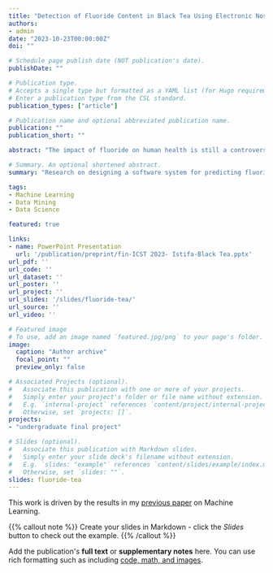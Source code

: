 ```yaml
---
title: "Detection of Fluoride Content in Black Tea Using Electronic Nose"
authors:
- admin
date: "2023-10-23T00:00:00Z"
doi: ""

# Schedule page publish date (NOT publication's date).
publishDate: ""

# Publication type.
# Accepts a single type but formatted as a YAML list (for Hugo requirements).
# Enter a publication type from the CSL standard.
publication_types: ["article"]

# Publication name and optional abbreviated publication name.
publication: ""
publication_short: ""

abstract: "The impact of fluoride on human health is still a controversial issue. The World Health Organization (WHO) has provided permissible levels of fluoride in black tea, but various commodities still ignore it. The purpose of this research is to design a software system used to build a predictive model for fluoride concentration based on the Rs / Ro ratio. The system uses input data in the form of e-nose sensor response and uses the Partial Least Square (PLSR) regression method for quick analysis of fluoride levels in various quality black tea (kw1, kw2, kw3). Identification of volatile compounds in black tea with various qualities was carried out using an e-nose equipped with 12 gas sensors. A prediction model for fluoride concentration based on the Rs / Ro ratio was successfully developed for each quality. The predictive performance values of fluoride concentration in the sample against the reference fluoride concentration Rs / Ro are: R2predkw1 = 0.986620 and RMSEpredkw1 = 0.004642; R2predkw2 = 0.994791 and RMSEpredkw2 = 0.010772; R2predkw3 = 0.994054 and RMSEpredkw3 = 0.005324. This shows that the indicators of predictive goodness for each black tea quality are satisfactory."

# Summary. An optional shortened abstract.
summary: "Research on designing a software system for predicting fluoride concentration in various quality black tea using e-nose sensors and Partial Least Square regression method."

tags:
- Machine Learning
- Data Mining
- Data Science

featured: true

links:
- name: PowerPoint Presentation
  url: '/publication/preprint/fin-ICST 2023- Istifa-Black Tea.pptx'
url_pdf: ''
url_code: ''
url_dataset: ''
url_poster: ''
url_project: ''
url_slides: '/slides/fluoride-tea/'
url_source: ''
url_video: ''

# Featured image
# To use, add an image named `featured.jpg/png` to your page's folder. 
image:
  caption: "Author archive"
  focal_point: ""
  preview_only: false

# Associated Projects (optional).
#   Associate this publication with one or more of your projects.
#   Simply enter your project's folder or file name without extension.
#   E.g. `internal-project` references `content/project/internal-project/index.md`.
#   Otherwise, set `projects: []`.
projects:
- "undergraduate final project"

# Slides (optional).
#   Associate this publication with Markdown slides.
#   Simply enter your slide deck's filename without extension.
#   E.g. `slides: "example"` references `content/slides/example/index.md`.
#   Otherwise, set `slides: ""`.
slides: fluoride-tea
---
```


This work is driven by the results in my [previous paper](/publication/conference-paper/) on Machine Learning.

{{% callout note %}}
Create your slides in Markdown - click the *Slides* button to check out the example.
{{% /callout %}}

Add the publication's **full text** or **supplementary notes** here. You can use rich formatting such as including [code, math, and images](https://docs.hugoblox.com/content/writing-markdown-latex/).
